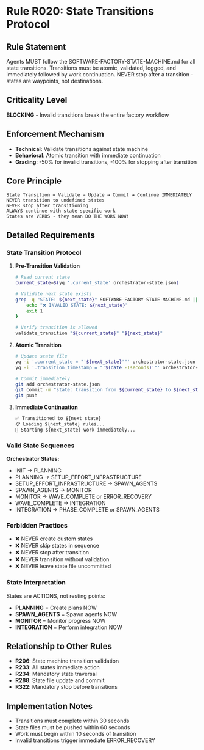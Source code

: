 # Rule R020: State Transitions Protocol

## Rule Statement
Agents MUST follow the SOFTWARE-FACTORY-STATE-MACHINE.md for all state transitions. Transitions must be atomic, validated, logged, and immediately followed by work continuation. NEVER stop after a transition - states are waypoints, not destinations.

## Criticality Level
**BLOCKING** - Invalid transitions break the entire factory workflow

## Enforcement Mechanism
- **Technical**: Validate transitions against state machine
- **Behavioral**: Atomic transition with immediate continuation
- **Grading**: -50% for invalid transitions, -100% for stopping after transition

## Core Principle

```
State Transition = Validate → Update → Commit → Continue IMMEDIATELY
NEVER transition to undefined states
NEVER stop after transitioning
ALWAYS continue with state-specific work
States are VERBS - they mean DO THE WORK NOW!
```

## Detailed Requirements

### State Transition Protocol

1. **Pre-Transition Validation**
   ```bash
   # Read current state
   current_state=$(yq '.current_state' orchestrator-state.json)
   
   # Validate next state exists
   grep -q "STATE: ${next_state}" SOFTWARE-FACTORY-STATE-MACHINE.md || {
       echo "❌ INVALID STATE: ${next_state}"
       exit 1
   }
   
   # Verify transition is allowed
   validate_transition "${current_state}" "${next_state}"
   ```

2. **Atomic Transition**
   ```bash
   # Update state file
   yq -i '.current_state = "'${next_state}'"' orchestrator-state.json
   yq -i '.transition_timestamp = "'$(date -Iseconds)'"' orchestrator-state.json
   
   # Commit immediately
   git add orchestrator-state.json
   git commit -m "state: transition from ${current_state} to ${next_state}"
   git push
   ```

3. **Immediate Continuation**
   ```markdown
   ✅ Transitioned to ${next_state}
   📋 Loading ${next_state} rules...
   🚀 Starting ${next_state} work immediately...
   ```

### Valid State Sequences

**Orchestrator States:**
- INIT → PLANNING
- PLANNING → SETUP_EFFORT_INFRASTRUCTURE  
- SETUP_EFFORT_INFRASTRUCTURE → SPAWN_AGENTS
- SPAWN_AGENTS → MONITOR
- MONITOR → WAVE_COMPLETE or ERROR_RECOVERY
- WAVE_COMPLETE → INTEGRATION
- INTEGRATION → PHASE_COMPLETE or SPAWN_AGENTS

### Forbidden Practices

- ❌ NEVER create custom states
- ❌ NEVER skip states in sequence
- ❌ NEVER stop after transition
- ❌ NEVER transition without validation
- ❌ NEVER leave state file uncommitted

### State Interpretation

States are ACTIONS, not resting points:
- **PLANNING** = Create plans NOW
- **SPAWN_AGENTS** = Spawn agents NOW
- **MONITOR** = Monitor progress NOW
- **INTEGRATION** = Perform integration NOW

## Relationship to Other Rules
- **R206**: State machine transition validation
- **R233**: All states immediate action
- **R234**: Mandatory state traversal
- **R288**: State file update and commit
- **R322**: Mandatory stop before transitions

## Implementation Notes
- Transitions must complete within 30 seconds
- State files must be pushed within 60 seconds
- Work must begin within 10 seconds of transition
- Invalid transitions trigger immediate ERROR_RECOVERY